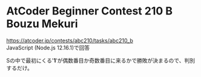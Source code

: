 # AtCoder Beginner Contest 210 B Bouzu Mekuri  
https://atcoder.jp/contests/abc210/tasks/abc210_b  
JavaScript (Node.js 12.16.1)で回答  

Sの中で最初にくる'**1**'が偶数番目か奇数番目に来るかで勝敗が決まるので、判別するだけ。
